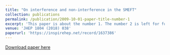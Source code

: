 ```yaml
---
title: "On interference and non-interference in the SMEFT"
collection: publications
permalink: /publication/2009-10-01-paper-title-number-1
excerpt: 'This paper is about the number 1. The number 2 is left for future work.'
venue: 'JHEP 1804 (2018) 038'
paperurl: 'https://inspirehep.net/record/1637386'
---
```


[Download paper here](https://arxiv.org/pdf/1711.07954.pdf)


